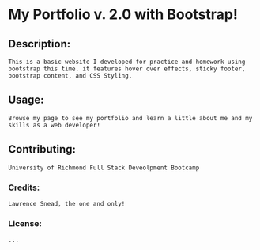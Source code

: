 # My Portfolio v. 2.0 with Bootstrap!

## Description:
    This is a basic website I developed for practice and homework using bootstrap this time. it features hover over effects, sticky footer, bootstrap content, and CSS Styling.

## Usage: 
    Browse my page to see my portfolio and learn a little about me and my skills as a web developer!

## Contributing: 
    University of Richmond Full Stack Deveolpment Bootcamp

### Credits: 
    Lawrence Snead, the one and only!

### License: 
    ...